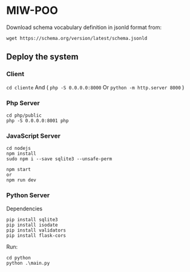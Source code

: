 # MIW-POO

Download schema vocabulary definition in jsonld format from:
```
wget https://schema.org/version/latest/schema.jsonld
```

## Deploy the system

### Client
```cd cliente```
And (
```php -S 0.0.0.0:8000```
Or
```python -m http.server 8000```
)

### Php Server
```
cd php/public
php -S 0.0.0.0:8001 php
```

### JavaScript Server
```
cd nodejs
npm install
sudo npm i --save sqlite3 --unsafe-perm

npm start
or
npm run dev
```
### Python Server
Dependencies
```
pip install sqlite3
pip install isodate
pip install validators
pip install flask-cors
```
Run:
```
cd python
python .\main.py
```